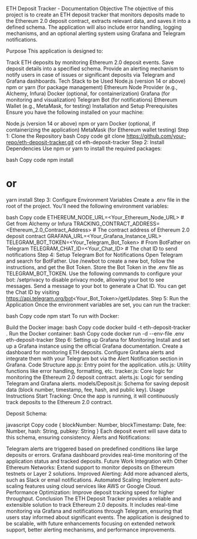 ETH Deposit Tracker - Documentation
Objective
The objective of this project is to create an ETH deposit tracker that monitors deposits made to the Ethereum 2.0 deposit contract, extracts relevant data, and saves it into a defined schema. The application will also include error handling, logging mechanisms, and an optional alerting system using Grafana and Telegram notifications.

Purpose
This application is designed to:

Track ETH deposits by monitoring Ethereum 2.0 deposit events.
Save deposit details into a specified schema.
Provide an alerting mechanism to notify users in case of issues or significant deposits via Telegram and Grafana dashboards.
Tech Stack to be Used
Node.js (version 14 or above)
npm or yarn (for package management)
Ethereum Node Provider (e.g., Alchemy, Infura)
Docker (optional, for containerization)
Grafana (for monitoring and visualization)
Telegram Bot (for notifications)
Ethereum Wallet (e.g., MetaMask, for testing)
Installation and Setup
Prerequisites
Ensure you have the following installed on your machine:

Node.js (version 14 or above)
npm or yarn
Docker (optional, if containerizing the application)
MetaMask (for Ethereum wallet testing)
Step 1: Clone the Repository
bash
Copy code
git clone https://github.com/your-repo/eth-deposit-tracker.git
cd eth-deposit-tracker
Step 2: Install Dependencies
Use npm or yarn to install the required packages:

bash
Copy code
npm install
# or
yarn install
Step 3: Configure Environment Variables
Create a .env file in the root of the project. You'll need the following environment variables:

bash
Copy code
ETHEREUM_NODE_URL=<Your_Ethereum_Node_URL>   # Get from Alchemy or Infura
TRACKING_CONTRACT_ADDRESS=<Ethereum_2.0_Contract_Address>   # The contract address of Ethereum 2.0 deposit contract
GRAFANA_URL=<Your_Grafana_Instance_URL>
TELEGRAM_BOT_TOKEN=<Your_Telegram_Bot_Token> # From BotFather on Telegram
TELEGRAM_CHAT_ID=<Your_Chat_ID> # The chat ID to send notifications
Step 4: Setup Telegram Bot for Notifications
Open Telegram and search for BotFather.
Use /newbot to create a new bot, follow the instructions, and get the Bot Token.
Store the Bot Token in the .env file as TELEGRAM_BOT_TOKEN.
Use the following commands to configure your bot:
/setprivacy to disable privacy mode, allowing your bot to see messages.
Send a message to your bot to generate a Chat ID.
You can get the Chat ID by visiting https://api.telegram.org/bot<Your_Bot_Token>/getUpdates.
Step 5: Run the Application
Once the environment variables are set, you can run the tracker:

bash
Copy code
npm start
To run with Docker:

Build the Docker image:
bash
Copy code
docker build -t eth-deposit-tracker .
Run the Docker container:
bash
Copy code
docker run -d --env-file .env eth-deposit-tracker
Step 6: Setting up Grafana for Monitoring
Install and set up a Grafana instance using the official Grafana documentation.
Create a dashboard for monitoring ETH deposits.
Configure Grafana alerts and integrate them with your Telegram bot via the Alert Notification section in Grafana.
Code Structure
app.js: Entry point for the application.
utils.js: Utility functions like error handling, formatting, etc.
tracker.js: Core logic for monitoring the Ethereum 2.0 deposit contract.
alerts.js: Logic for sending Telegram and Grafana alerts.
models/Deposit.js: Schema for saving deposit data (block number, timestamp, fee, hash, and public key).
Usage Instructions
Start Tracking: Once the app is running, it will continuously track deposits to the Ethereum 2.0 contract.

Deposit Schema:

javascript
Copy code
{
  blockNumber: Number,
  blockTimestamp: Date,
  fee: Number,
  hash: String,
  pubkey: String
}
Each deposit event will save data to this schema, ensuring consistency.
Alerts and Notifications:

Telegram alerts are triggered based on predefined conditions like large deposits or errors.
Grafana dashboard provides real-time monitoring of the application status and tracked deposits.
Future Work
Integration with Other Ethereum Networks: Extend support to monitor deposits on Ethereum testnets or Layer 2 solutions.
Improved Alerting: Add more advanced alerts, such as Slack or email notifications.
Automated Scaling: Implement auto-scaling features using cloud services like AWS or Google Cloud.
Performance Optimization: Improve deposit tracking speed for higher throughput.
Conclusion
The ETH Deposit Tracker provides a reliable and extensible solution to track Ethereum 2.0 deposits. It includes real-time monitoring via Grafana and notifications through Telegram, ensuring that users stay informed about significant events. The application is designed to be scalable, with future enhancements focusing on extended network support, better alerting mechanisms, and performance improvements.

